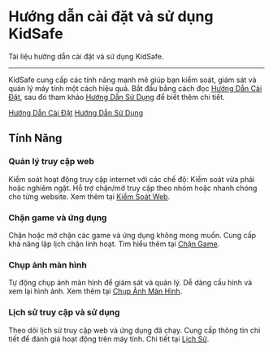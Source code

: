 # Hướng dẫn cài đặt và sử dụng KidSafe

Tài liệu hướng dẫn cài đặt và sử dụng KidSafe.

---

<p>
  KidSafe cung cấp các tính năng mạnh mẽ giúp bạn kiểm soát, giám sát và quản lý máy tính một cách hiệu quả. Bắt đầu bằng cách đọc 
  <a href="install-guide/" class="link-primary">Hướng Dẫn Cài Đặt</a>, sau đó tham khảo 
  <a href="usage-guide/" class="link-primary">Hướng Dẫn Sử Dụng</a> để biết thêm chi tiết.
</p>

<div class="text-center">
<a href="install-guide/" class="btn btn-primary" role="button">Hướng Dẫn Cài Đặt</a>
<a href="usage-guide/" class="btn btn-primary" role="button">Hướng Dẫn Sử Dụng</a>
</div>

<div class="pt-2 pb-4 px-4 my-4 bg-body-tertiary rounded-3">
  <h2 class="display-4">Tính Năng</h2>

  <div class="row">
    <div class="col-sm-6">
      <div class="card mb-4">
        <div class="card-body">
          <h3 class="card-title">Quản lý truy cập web</h3>
          <p class="card-text">
              Kiểm soát hoạt động truy cập internet với các chế độ: Kiểm soát vừa phải hoặc nghiêm ngặt. Hỗ trợ chặn/mở truy cập theo nhóm hoặc nhanh chóng cho từng website.
              Xem thêm tại <a href="user-guide/web-control/">Kiểm Soát Web</a>.
          </p>
        </div>
      </div>
    </div>
    <div class="col-sm-6">
      <div class="card mb-4">
        <div class="card-body">
          <h3 class="card-title">Chặn game và ứng dụng</h3>
          <p class="card-text">
              Chặn hoặc mở chặn các game và ứng dụng không mong muốn. Cung cấp khả năng lập lịch chặn linh hoạt. Tìm hiểu thêm tại <a href="user-guide/game-control/">Chặn Game</a>.
          </p>
        </div>
      </div>
    </div>
  </div>

  <div class="row">
    <div class="col-sm-6">
      <div class="card">
        <div class="card-body">
          <h3 class="card-title">Chụp ảnh màn hình</h3>
          <p class="card-text">
              Tự động chụp ảnh màn hình để giám sát và quản lý. Dễ dàng cấu hình và xem lại hình ảnh. Xem thêm tại <a href="user-guide/screenshot/">Chụp Ảnh Màn Hình</a>.
          </p>
        </div>
      </div>
    </div>
    <div class="col-sm-6">
      <div class="card">
        <div class="card-body">
          <h3 class="card-title">Lịch sử truy cập và sử dụng</h3>
          <p class="card-text">
              Theo dõi lịch sử truy cập web và ứng dụng đã chạy. Cung cấp thông tin chi tiết để đánh giá hoạt động trên máy tính. Chi tiết tại <a href="user-guide/history/">Lịch Sử</a>.
          </p>
        </div>
      </div>
    </div>
  </div>
</div>
